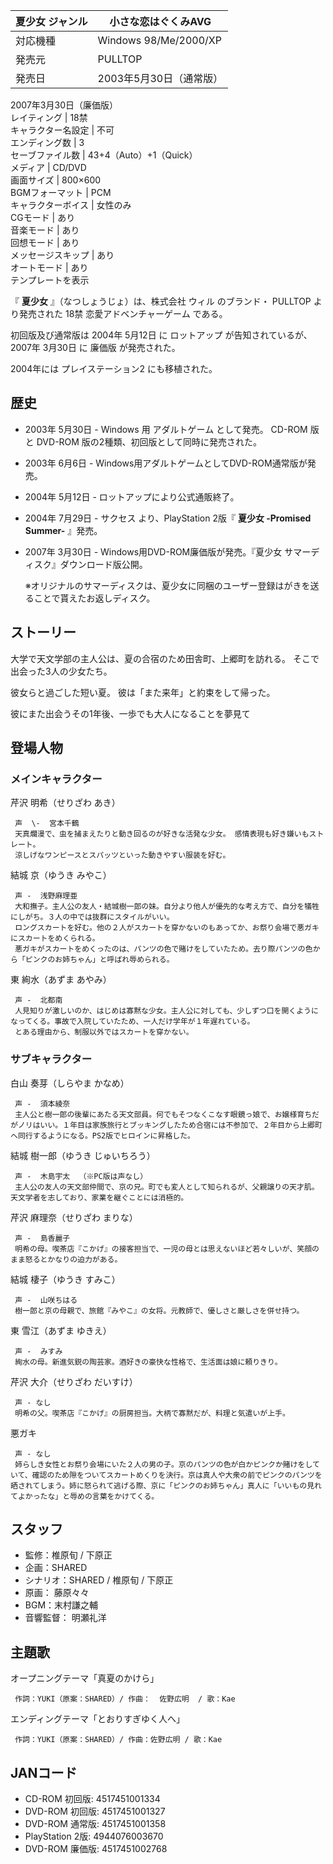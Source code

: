 夏少女  ジャンル  |  小さな恋はぐくみAVG   
---|---  
対応機種  |  Windows 98/Me/2000/XP   
発売元  |  PULLTOP   
発売日  |  2003年5月30日（通常版）   
2007年3月30日（廉価版）  
レイティング  |  18禁   
キャラクター名設定  |  不可   
エンディング数  |  3   
セーブファイル数  |  43+4（Auto）+1（Quick）   
メディア  |  CD/DVD   
画面サイズ  |  800×600   
BGMフォーマット  |  PCM   
キャラクターボイス  |  女性のみ   
CGモード  |  あり   
音楽モード  |  あり   
回想モード  |  あり   
メッセージスキップ  |  あり   
オートモード  |  あり   
テンプレートを表示  
  
『 **夏少女** 』（なつしょうじょ）は、株式会社  ウィル  のブランド・  PULLTOP  より発売された  18禁  恋愛アドベンチャーゲーム
である。

初回版及び通常版は  2004年  5月12日  に  ロットアップ  が告知されているが、  2007年  3月30日  に  廉価版  が発売された。

2004年には  プレイステーション2  にも移植された。

##  歴史  

  * 2003年  5月30日  \-  Windows  用  アダルトゲーム  として発売。  CD-ROM  版と  DVD-ROM  版の2種類、初回版として同時に発売された。 
  * 2003年  6月6日  \- Windows用アダルトゲームとしてDVD-ROM通常版が発売。 
  * 2004年  5月12日  \- ロットアップにより公式通販終了。 
  * 2004年  7月29日  \-  サクセス  より、PlayStation 2版『 **夏少女 -Promised Summer-** 』発売。 
  * 2007年  3月30日  \- Windows用DVD-ROM廉価版が発売。『夏少女 サマーディスク』ダウンロード版公開。 

     ※オリジナルのサマーディスクは、夏少女に同梱のユーザー登録はがきを送ることで貰えたお返しディスク。 

##  ストーリー  

大学で天文学部の主人公は、夏の合宿のため田舎町、上郷町を訪れる。 そこで出会った3人の少女たち。

彼女らと過ごした短い夏。 彼は「また来年」と約束をして帰った。

彼にまた出会うその1年後、一歩でも大人になることを夢見て

##  登場人物  

###  メインキャラクター  

芹沢 明希（せりざわ あき）

     声  \-  宮本千鶴 
     天真爛漫で、虫を捕まえたりと動き回るのが好きな活発な少女。 感情表現も好き嫌いもストレート。 
     涼しげなワンピースとスパッツといった動きやすい服装を好む。 
結城 京（ゆうき みやこ）

     声 -  浅野麻理亜 
     大和撫子。主人公の友人・結城樹一郎の妹。自分より他人が優先的な考え方で、自分を犠牲にしがち。３人の中では抜群にスタイルがいい。 
     ロングスカートを好む。他の２人がスカートを穿かないのもあってか、お祭り会場で悪ガキにスカートをめくられる。 
     悪ガキがスカートをめくったのは、パンツの色で賭けをしていたため。去り際パンツの色から「ピンクのお姉ちゃん」と呼ばれ辱められる。 
東 絢水（あずま あやみ）

     声 -  北都南 
     人見知りが激しいのか、はじめは寡黙な少女。主人公に対しても、少しずつ口を開くようになってくる。事故で入院していたため、一人だけ学年が１年遅れている。 
     とある理由から、制服以外ではスカートを穿かない。 

###  サブキャラクター  

白山 奏芽（しらやま かなめ）

     声 -  須本綾奈 
     主人公と樹一郎の後輩にあたる天文部員。何でもそつなくこなす眼鏡っ娘で、お嬢様育ちだがノリはいい。１年目は家族旅行とブッキングしたため合宿には不参加で、２年目から上郷町へ同行するようになる。PS2版でヒロインに昇格した。 
結城 樹一郎（ゆうき じゅいちろう）

     声 -  木島宇太  （※PC版は声なし） 
     主人公の友人の天文部仲間で、京の兄。町でも変人として知られるが、父親譲りの天才肌。天文学者を志しており、家業を継ぐことには消極的。 
芹沢 麻理奈（せりざわ まりな）

     声 -  島香麗子 
     明希の母。喫茶店『こかげ』の接客担当で、一児の母とは思えないほど若々しいが、笑顔のまま怒るとかなりの迫力がある。 
結城 棲子（ゆうき すみこ）

     声 -  山咲ちはる 
     樹一郎と京の母親で、旅館『みやこ』の女将。元教師で、優しさと厳しさを併せ持つ。 
東 雪江（あずま ゆきえ）

     声 -  みすみ 
     絢水の母。新進気鋭の陶芸家。酒好きの豪快な性格で、生活面は娘に頼りきり。 
芹沢 大介（せりざわ だいすけ）

     声 - なし 
     明希の父。喫茶店『こかげ』の厨房担当。大柄で寡黙だが、料理と気遣いが上手。 
悪ガキ

     声 - なし 
     姉らしき女性とお祭り会場にいた２人の男の子。京のパンツの色が白かピンクか賭けをしていて、確認のため隙をついてスカートめくりを決行。京は真人や大衆の前でピンクのパンツを晒されてしまう。姉に怒られて逃げる際、京に「ピンクのお姉ちゃん」真人に「いいもの見れてよかったな」と辱めの言葉をかけてくる。 

##  スタッフ  

  * 監修：椎原旬 / 下原正 
  * 企画：SHARED 
  * シナリオ：SHARED / 椎原旬 / 下原正 
  * 原画：  藤原々々 
  * BGM：末村謙之輔 
  * 音響監督：  明瀬礼洋 

##  主題歌  

オープニングテーマ「真夏のかけら」

     作詞：YUKI（原案：SHARED）/ 作曲：  佐野広明  / 歌：Kae 
エンディングテーマ「とおりすぎゆく人へ」

     作詞：YUKI（原案：SHARED）/ 作曲：佐野広明 / 歌：Kae 

##  JANコード  

  * CD-ROM 初回版: 4517451001334 
  * DVD-ROM 初回版: 4517451001327 
  * DVD-ROM 通常版: 4517451001358 
  * PlayStation 2版: 4944076003670 
  * DVD-ROM 廉価版: 4517451002768 

